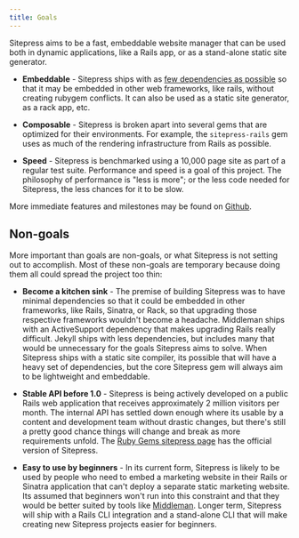 ```yaml
---
title: Goals
---
```


Sitepress aims to be a fast, embeddable website manager that can be used both in dynamic applications, like a Rails app, or as a stand-alone static site generator.

* **Embeddable** - Sitepress ships with as [few dependencies as possible](https://github.com/sitepress/sitepress/blob/master/sitepress/sitepress.gemspec#L24) so that it may be embedded in other web frameworks, like rails, without creating rubygem conflicts. It can also be used as a static site generator, as a rack app, etc.

* **Composable** - Sitepress is broken apart into several gems that are optimized for their environments. For example, the `sitepress-rails` gem uses as much of the rendering infrastructure from Rails as possible.

* **Speed** - Sitepress is benchmarked using a 10,000 page site as part of a regular test suite. Performance and speed is a goal of this project. The philosophy of performance is "less is more"; or the less code needed for Sitepress, the less chances for it to be slow.

More immediate features and milestones may be found on [Github](https://github.com/sitepress/sitepress/projects).

## Non-goals

More important than goals are non-goals, or what Sitepress is not setting out to accomplish. Most of these non-goals are temporary because doing them all could spread the project too thin:

* **Become a kitchen sink** - The premise of building Sitepress was to have minimal dependencies so that it could be embedded in other frameworks, like Rails, Sinatra, or Rack, so that upgrading those respective frameworks wouldn't become a headache. Middleman ships with an ActiveSupport dependency that makes upgrading Rails really difficult. Jekyll ships with less dependencies, but includes many that would be unnecessary for the goals Sitepress aims to solve. When Sitepress ships with a static site compiler, its possible that will have a heavy set of dependencies, but the core Sitepress gem will always aim to be lightweight and embeddable.

* **Stable API before 1.0** - Sitepress is being actively developed on a public Rails web application that receives approximately 2 million visitors per month. The internal API has settled down enough where its usable by a content and development team without drastic changes, but there's still a pretty good chance things will change and break as more requirements unfold. The [Ruby Gems sitepress page](https://rubygems.org/gems/sitepress) has the official version of Sitepress.

* **Easy to use by beginners** - In its current form, Sitepress is likely to be used by people who need to embed a marketing website in their Rails or Sinatra application that can't deploy a separate static marketing website. Its assumed that beginners won't run into this constraint and that they would be better suited by tools like [Middleman](https://www.middlemanapp.com/). Longer term, Sitepress will ship with a Rails CLI integration and a stand-alone CLI that will make creating new Sitepress projects easier for beginners.
